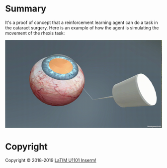 # Summary
It's a proof of concept that a reinforcement learning agent can do a task in the cataract surgery. Here is an example of how the agent is simulating the movement of the rhexis task:

![Agent is doing the task](env_video-view-1.gif)


# Copyright
Copyright © 2018-2019 [LaTIM U1101 Inserm!](http://latim.univ-brest.fr/)




